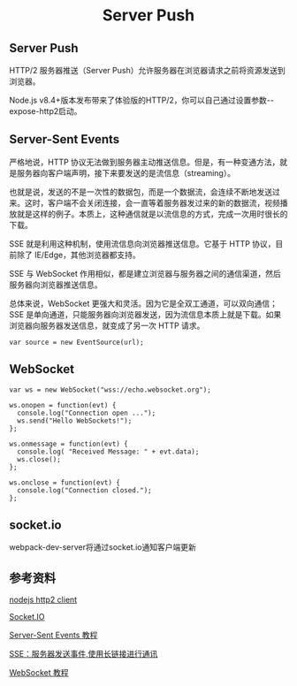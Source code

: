 
<h1 align="center"> Server Push </h1>

Server Push
-

HTTP/2 服务器推送（Server Push）允许服务器在浏览器请求之前将资源发送到浏览器。

Node.js v8.4+版本发布带来了体验版的HTTP/2，你可以自己通过设置参数--expose-http2启动。

Server-Sent Events
-

严格地说，HTTP 协议无法做到服务器主动推送信息。但是，有一种变通方法，就是服务器向客户端声明，接下来要发送的是流信息（streaming）。

也就是说，发送的不是一次性的数据包，而是一个数据流，会连续不断地发送过来。这时，客户端不会关闭连接，会一直等着服务器发过来的新的数据流，视频播放就是这样的例子。本质上，这种通信就是以流信息的方式，完成一次用时很长的下载。

SSE 就是利用这种机制，使用流信息向浏览器推送信息。它基于 HTTP 协议，目前除了 IE/Edge，其他浏览器都支持。

SSE 与 WebSocket 作用相似，都是建立浏览器与服务器之间的通信渠道，然后服务器向浏览器推送信息。

总体来说，WebSocket 更强大和灵活。因为它是全双工通道，可以双向通信；SSE 是单向通道，只能服务器向浏览器发送，因为流信息本质上就是下载。如果浏览器向服务器发送信息，就变成了另一次 HTTP 请求。

```
var source = new EventSource(url);
```

WebSocket
-

```
var ws = new WebSocket("wss://echo.websocket.org");

ws.onopen = function(evt) { 
  console.log("Connection open ..."); 
  ws.send("Hello WebSockets!");
};

ws.onmessage = function(evt) {
  console.log( "Received Message: " + evt.data);
  ws.close();
};

ws.onclose = function(evt) {
  console.log("Connection closed.");
};
```


socket.io
-

webpack-dev-server将通过socket.io通知客户端更新


参考资料
-

<a href="https://github.com/molnarg/node-http2" target="_blank">nodejs http2 client</a>

<a href="https://socket.io/docs" target="_blank">Socket.IO</a>

<a href="http://www.ruanyifeng.com/blog/2017/05/server-sent_events.html" target="_blank">Server-Sent Events 教程</a>

<a href="https://www.cnblogs.com/goody9807/p/4257192.html" target="_blank">SSE：服务器发送事件,使用长链接进行通讯</a>

<a href="http://www.ruanyifeng.com/blog/2017/05/websocket.html" target="_blank">WebSocket 教程</a>
